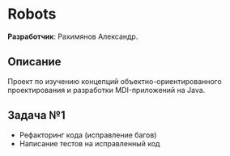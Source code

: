 # Robots
**Разработчик**: Рахимянов Александр.

## Описание
Проект по изучению концепций объектно-ориентированного проектирования и разработки MDI-приложений на Java.

## Задача №1
- Рефакторинг кода (исправление багов)
- Написание тестов на исправленный код